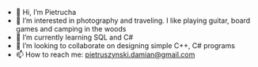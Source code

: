 - 👋 Hi, I’m Pietrucha
- 👀 I’m interested in photography and traveling. I like playing guitar, board games and camping in the woods
- 🌱 I’m currently learning SQL and C#
- 💞️ I’m looking to collaborate on designing simple C++, C# programs
- 📫 How to reach me: pietruszynski.damian@gmail.com

<!---
pietruchaa93/pietruchaa93 is a ✨ special ✨ repository because its `README.md` (this file) appears on your GitHub profile.
You can click the Preview link to take a look at your changes.
--->
